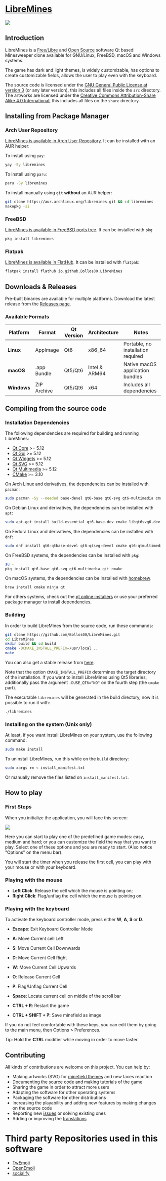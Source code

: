 # [LibreMines](https://github.com/Bollos00/LibreMines)

![](./share/Screenshots/Screenshot4.png)

## Introduction

LibreMines is a [Free/Libre](https://en.wikipedia.org/wiki/Free_software) and [Open Source](https://en.wikipedia.org/wiki/Open-source_software) software Qt based Minesweeper clone available for GNU/Linux, FreeBSD, macOS and Windows systems.

The game has dark and light themes, is widely customizable, has options to create customizable fields, allows the user to play even with the keyboard.

The source code is licensed under the [GNU General Public License at version 3](https://www.gnu.org/licenses/gpl-3.0.en.html) (or any later version), this includes all files inside the `src` directory. The artworks are licensed under the [Creative Commons Attribution-Share Alike 4.0 International](https://creativecommons.org/licenses/by-sa/4.0/), this includes all files on the `share` directory.

## Installing from Package Manager

### Arch User Repository

[LibreMines is available in Arch User Repository](https://aur.archlinux.org/packages/libremines/). It can be installed with an AUR helper:

To install using `yay`:
```sh
yay -Sy libremines
```

To install using `paru`:
```sh
paru -Sy libremines
```

To install manually using `git` **without** an AUR helper:
```sh
git clone https://aur.archlinux.org/libremines.git && cd libremines
makepkg -si
```

### FreeBSD

[LibreMines is available in FreeBSD ports tree](https://www.freshports.org/games/LibreMines). It can be installed with `pkg`:

```sh
pkg install libremines
```

### Flatpak

[LibreMines is available in FlatHub](https://flathub.org/apps/details/io.github.Bollos00.LibreMines). It can be installed with `flatpak`:

```sh
flatpak install flathub io.github.Bollos00.LibreMines
```

## Downloads & Releases

Pre-built binaries are available for multiple platforms. Download the latest release from the [Releases page](https://github.com/Bollos00/LibreMines/releases).

### Available Formats

| Platform    | Format      | Qt Version | Architecture    | Notes                              |
|-------------|-------------|------------|-----------------|------------------------------------|
| **Linux**   | AppImage    | Qt6        | x86_64          | Portable, no installation required |
| **macOS**   | .app Bundle | Qt5/Qt6    | Intel & ARM64   | Native macOS application bundles   |
| **Windows** | ZIP Archive | Qt5/Qt6    | x64             | Includes all dependencies          |

## Compiling from the source code

### Installation Dependencies

The following dependencies are required for building and running LibreMines:
* [Qt Core](https://doc.qt.io/qt-5/qtcore-index.html) >= 5.12
* [Qt Gui](https://doc.qt.io/qt-5/qtgui-index.html) >= 5.12
* [Qt Widgets](https://doc.qt.io/qt-5/qtwidgets-index.html) >= 5.12
* [Qt SVG](https://doc.qt.io/qt-5/qtsvg-index.html) >= 5.12
* [Qt Multimedia](https://doc.qt.io/qt-5/qtmultimedia-index.html) >= 5.12
* [CMake](https://cmake.org/) >= 3.10

On Arch Linux and derivatives, the dependencies can be installed with `pacman`:
```sh
sudo pacman -Sy --needed base-devel qt6-base qt6-svg qt6-multimedia cmake
```

On Debian Linux and derivatives, the dependencies can be installed with `apt`:
```sh
sudo apt-get install build-essential qt6-base-dev cmake libqt6svg6-dev qt6-multimedia-dev libgl1-mesa-dev
```

On Fedora Linux and derivatives, the dependencies can be installed with `dnf`:
```sh
sudo dnf install qt6-qtbase-devel qt6-qtsvg-devel cmake qt6-qtmultimedia-devel git
```

On FreeBSD systems, the dependencies can be installed with `pkg`:

```sh
su -
pkg install qt6-base qt6-svg qt6-multimedia git cmake
```

On macOS systems, the dependencies can be installed with [homebrew](https://brew.sh/):
```sh
brew install cmake ninja qt
```

For others systems, check out the [qt online installers](https://download.qt.io/official_releases/online_installers/) or use your preferred package manager to install dependencies.

### Building

In order to build LibreMines from the source code, run these commands:
```sh
git clone https://github.com/Bollos00/LibreMines.git
cd LibreMines
mkdir build && cd build
cmake -DCMAKE_INSTALL_PREFIX=/usr/local ..
make
```

You can also get a stable release from [here](https://github.com/Bollos00/LibreMines/releases).

Note that the option `CMAKE_INSTALL_PREFIX` determines the target directory of the installation. If you want to install LibreMines using Qt5 libraries, additionally pass the argument `-DUSE_QT6="NO"` on the fourth step (the `cmake` part).

The executable `libremines` will be generated in the build directory, now it is possible to run it with:
```sh
./libremines
```

### Installing on the system (Unix only)

At least, if you want install LibreMines on your system, use the following command:
```sh
sudo make install
```

To uninstall LibreMines, run this while on the `build` directory:
```sh
sudo xargs rm < install_manifest.txt
```

Or manually remove the files listed on `install_manifest.txt`.


## How to play

### First Steps

When you initialize the application, you will face this screen:

![](./share/Screenshots/Screenshot0.png)


Here you can start to play one of the predefined game modes: easy, medium and hard; or you can customize the field the way that you want to play. Select one of these options and you are ready to start. (Also notice "Options" on the menu bar).

You will start the timer when you release the first cell, you can play with your mouse or with your keyboard.

### Playing with the mouse

* **Left Click**: Release the cell which the mouse is pointing on;
* **Right Click**: Flag/unflag the cell which the mouse is pointing on.

### Playing with the keyboard

To activate the keyboard controller mode, press either **W**, **A**, **S** or **D**.

* **Escape**: Exit Keyboard Controller Mode

* **A**: Move Current cell Left

* **S**: Move Current Cell Downwards

* **D**: Move Current Cell Right

* **W**: Move Current Cell Upwards

* **O**: Release Current Cell

* **P**: Flag/Unflag Current Cell

* **Space**: Locate current cell on middle of the scroll bar

* **CTRL + R**: Restart the game

* **CTRL + SHIFT + P**: Save minefield as image

If you do not feel comfortable with these keys, you can edit them by going to the main menu, then Options > Preferences.

Tip: Hold the **CTRL** modifier while moving in order to move faster.

## Contributing

All kinds of contributions are welcome on this project. You can help by:

* Making artworks (SVG) for [minefield themes](https://github.com/Bollos00/LibreMines/blob/master/share/minefield_themes/README.md) and new faces reaction
* Documenting the source code and making tutorials of the game
* Sharing the game in order to attract more users
* Adapting the software for other operating systems
* Packaging the software for other distributions
* Increasing the playability and adding new features by making changes on the source code
* Reporting new [issues](https://github.com/Bollos00/LibreMines/issues) or solving existing ones
* Adding or improving the [translations](https://github.com/Bollos00/LibreMines/blob/master/etc/translations/README.md)

# Third party Repositories used in this software
* [TwEmoji](https://github.com/twitter/twemoji)
* [OpenEmoji](https://github.com/hfg-gmuend/openmoji)
* [socialify](https://github.com/wei/socialify)
